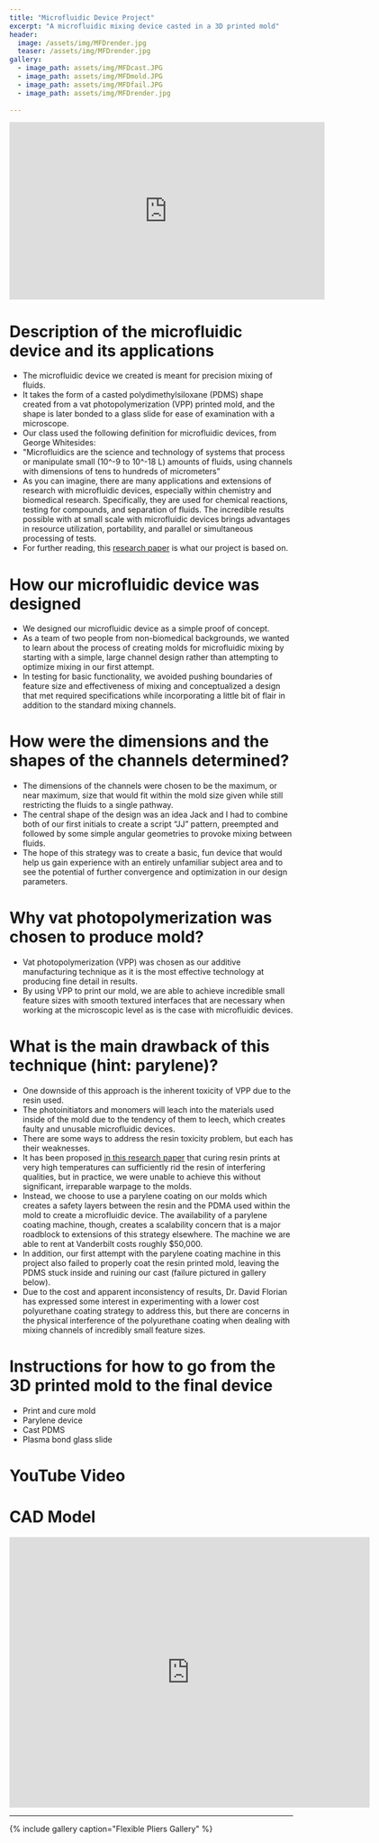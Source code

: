 ```yaml
---
title: "Microfluidic Device Project"
excerpt: "A microfluidic mixing device casted in a 3D printed mold"
header:
  image: /assets/img/MFDrender.jpg
  teaser: /assets/img/MFDrender.jpg
gallery:
  - image_path: assets/img/MFDcast.JPG
  - image_path: assets/img/MFDmold.JPG
  - image_path: assets/img/MFDfail.JPG
  - image_path: assets/img/MFDrender.jpg
   
---
```


<iframe width="560" height="315" src="https://www.youtube.com/embed/Ks-U-MTUucE?si=F1XaSMIxLHF4e_pX" title="YouTube video player" frameborder="0" allow="accelerometer; autoplay; clipboard-write; encrypted-media; gyroscope; picture-in-picture; web-share" allowfullscreen></iframe>

# Description of the microfluidic device and its applications
* The microfluidic device we created is meant for precision mixing of fluids.
* It takes the form of a casted polydimethylsiloxane (PDMS) shape created from a vat photopolymerization (VPP) printed mold, and the shape is later bonded to a glass slide for ease of examination with a microscope.
* Our class used the following definition for microfluidic devices, from George Whitesides:
* "Microfluidics are the science and technology of systems that process or manipulate small (10^-9 to 10^-18 L) amounts of fluids, using channels with dimensions of tens to hundreds of micrometers”
* As you can imagine, there are many applications and extensions of research with microfluidic devices, especially within chemistry and biomedical research. Specifically, they are used for chemical reactions, testing for compounds, and separation of fluids. The incredible results possible with at small scale with microfluidic devices brings advantages in resource utilization, portability, and parallel or simultaneous processing of tests.
* For further reading, this [research paper](https://pubs.rsc.org/en/content/articlelanding/2021/lc/d1lc00744k) is what our project is based on.

# How our microfluidic device was designed
* We designed our microfluidic device as a simple proof of concept.
* As a team of two people from non-biomedical backgrounds, we wanted to learn about the process of creating molds for microfluidic mixing by starting with a simple, large channel design rather than attempting to optimize mixing in our first attempt.
* In testing for basic functionality, we avoided pushing boundaries of feature size and effectiveness of mixing and conceptualized a design that met required specifications while incorporating a little bit of flair in addition to the standard mixing channels.

# How were the dimensions and the shapes of the channels determined?
* The dimensions of the channels were chosen to be the maximum, or near maximum, size that would fit within the mold size given while still restricting the fluids to a single pathway. 
* The central shape of the design was an idea Jack and I had to combine both of our first initials to create a script “JJ” pattern, preempted and followed by some simple angular geometries to provoke mixing between fluids.
* The hope of this strategy was to create a basic, fun device that would help us gain experience with an entirely unfamiliar subject area and to see the potential of further convergence and optimization in our design parameters.

# Why vat photopolymerization was chosen to produce mold?
* Vat photopolymerization (VPP) was chosen as our additive manufacturing technique as it is the most effective technology at producing fine detail in results.
* By using VPP to print our mold, we are able to achieve incredible small feature sizes with smooth textured interfaces that are necessary when working at the microscopic level as is the case with microfluidic devices. 

# What is the main drawback of this technique (hint: parylene)?
* One downside of this approach is the inherent toxicity of VPP due to the resin used.
* The photoinitiators and monomers will leach into the materials used inside of the mold due to the tendency of them to leech, which creates faulty and unusable microfluidic devices.
* There are some ways to address the resin toxicity problem, but each has their weaknesses.
* It has been proposed [in this research paper](https://pubs.acs.org/doi/10.1021/acs.analchem.0c04944) that curing resin prints at very high temperatures can sufficiently rid the resin of interfering qualities, but in practice, we were unable to achieve this without significant, irreparable warpage to the molds.
* Instead, we choose to use a parylene coating on our molds which creates a safety layers between the resin and the PDMA used within the mold to create a microfluidic device. The availability of a parylene coating machine, though, creates a scalability concern that is a major roadblock to extensions of this strategy elsewhere. The machine we are able to rent at Vanderbilt costs roughly $50,000.
* In addition, our first attempt with the parylene coating machine in this project also failed to properly coat the resin printed mold, leaving the PDMS stuck inside and ruining our cast (failure pictured in gallery below).
* Due to the cost and apparent inconsistency of results, Dr. David Florian has expressed some interest in experimenting with a lower cost polyurethane coating strategy to address this, but there are concerns in the physical interference of the polyurethane coating when dealing with mixing channels of incredibly small feature sizes.

# Instructions for how to go from the 3D printed mold to the final device
* Print and cure mold
* Parylene device
* Cast PDMS
* Plasma bond glass slide


# YouTube Video

# CAD Model
<iframe src="https://vanderbilt643.autodesk360.com/shares/public/SH512d4QTec90decfa6e9099bb1016f0b22f?mode=embed" width="640" height="480" allowfullscreen="true" webkitallowfullscreen="true" mozallowfullscreen="true"  frameborder="0"></iframe>

---

{% include gallery caption="Flexible Pliers Gallery" %}

